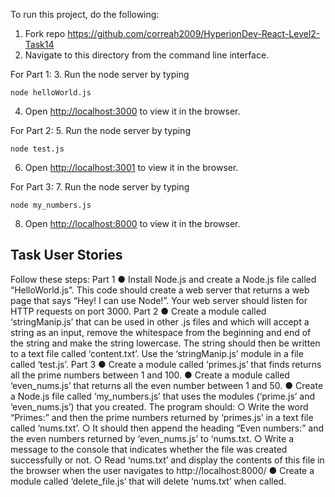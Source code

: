 To run this project, do the following:
1. Fork repo https://github.com/correah2009/HyperionDev-React-Level2-Task14
2. Navigate to this directory from the command line interface.

For Part 1:
3. Run the node server by typing
```
node helloWorld.js
```
4. Open [http://localhost:3000](http://localhost:3000) to view it in the browser.

For Part 2:
5. Run the node server by typing
```
node test.js
```
6. Open [http://localhost:3001](http://localhost:3001) to view it in the browser.

For Part 3:
7. Run the node server by typing
```
node my_numbers.js
```
8. Open [http://localhost:8000](http://localhost:8000) to view it in the browser.


## Task User Stories

Follow these steps:
Part 1
● Install Node.js and create a Node.js file called “HelloWorld.js”. This code should create a web server that returns a web page that says “Hey! I can use Node!”. Your web server should listen for HTTP requests on port 3000.
Part 2
● Create a module called ‘stringManip.js’ that can be used in other .js files and which will accept a string as an input, remove the whitespace from the beginning and end of the string and make the string lowercase. The string should then be written to a text file called ‘content.txt’. Use the ‘stringManip.js’ module in a file called ‘test.js’.
Part 3
● Create a module called ‘primes.js’ that finds returns all the prime numbers between 1 and 100.
● Create a module called ‘even_nums.js’ that returns all the even number between 1 and 50.
● Create a Node.js file called ‘my_numbers.js’ that uses the modules (‘prime.js’ and ‘even_nums.js’) that you created. The program should:
○ Write the word “Primes:” and then the prime numbers returned by ‘primes.js’ in a text file called ‘nums.txt’.
○ It should then append the heading “Even numbers:” and the even numbers returned by ‘even_nums.js’ to ‘nums.txt.
○ Write a message to the console that indicates whether the file was created successfully or not.
○ Read ‘nums.txt’ and display the contents of this file in the browser when the user navigates to ​http://localhost:8000/
● Create a module called ‘delete_file.js’ that will delete ‘nums.txt’ when called.